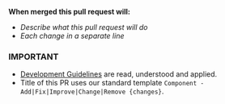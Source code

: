 **When merged this pull request will:**

- _Describe what this pull request will do_
- _Each change in a separate line_

### IMPORTANT

- [Development Guidelines](https://ace3.acemod.org/wiki/development/) are read, understood and applied.
- Title of this PR uses our standard template `Component - Add|Fix|Improve|Change|Remove {changes}`.